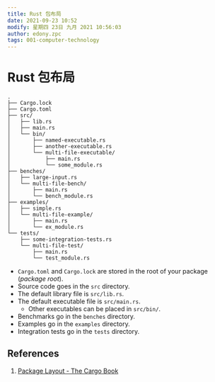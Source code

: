 ```yaml
---
title: Rust 包布局
date: 2021-09-23 10:52
modify: 星期四 23日 九月 2021 10:56:03
author: edony.zpc
tags: 001-computer-technology
---
```


# Rust 包布局

```text
.
├── Cargo.lock
├── Cargo.toml
├── src/
│   ├── lib.rs
│   ├── main.rs
│   └── bin/
│       ├── named-executable.rs
│       ├── another-executable.rs
│       └── multi-file-executable/
│           ├── main.rs
│           └── some_module.rs
├── benches/
│   ├── large-input.rs
│   └── multi-file-bench/
│       ├── main.rs
│       └── bench_module.rs
├── examples/
│   ├── simple.rs
│   └── multi-file-example/
│       ├── main.rs
│       └── ex_module.rs
└── tests/
    ├── some-integration-tests.rs
    └── multi-file-test/
        ├── main.rs
        └── test_module.rs
```

-   `Cargo.toml` and `Cargo.lock` are stored in the root of your package (_package root_).
-   Source code goes in the `src` directory.
-   The default library file is `src/lib.rs`.
-   The default executable file is `src/main.rs`.
    -   Other executables can be placed in `src/bin/`.
-   Benchmarks go in the `benches` directory.
-   Examples go in the `examples` directory.
-   Integration tests go in the `tests` directory.

## References
1. [Package Layout - The Cargo Book](https://doc.rust-lang.org/stable/cargo/guide/project-layout.html)